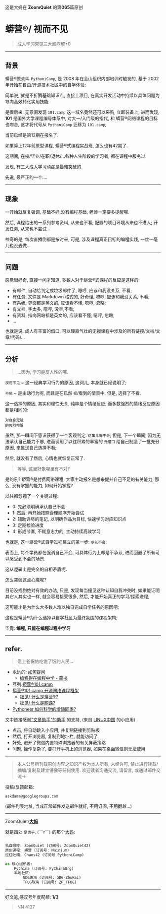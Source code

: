 这是大妈在 **ZoomQuiet** 的第**065**篇原创

# 蟒营®/ 视而不见
> 成人学习常见三大顽症解+0

-------------
## 背景

蟒营®原先叫 `PythoniCamp`,
是 2008 年在金山组织内部培训时触发的,
基于 2002 年开始在自由/开源技术社区中的自学体验;

简单说, 就是不折腾基础知识点, 
直接上项目, 在真实开发活动中持续以具体问题为导向高效转化实用技能.

是很后来, 无意间发现 `101.camp` 这一域名竟然还可以采购, 立即装备上;
进而发现, **101** 是国外大学课程编号体系中, 对大一/入门级的指代,
和 蟒营®网络课程的目标也吻合, 
这才将代号从  `PythoniCamp` 迁移为 `101.camp`;

当前已经是第12期在报名了.

如果算上12年前原型课程, 
蟒营®式编程实战班, 怎么也有42期了.

这期间, 在校/毕业/在职/退休/...各种人生阶段的学习者, 
都在课程中服务过.

发现, 有三大成人学习顽症是最难突破的.

先说, 最严正的一个:...

-------------
## 现象

一开始就反复强调, 基础不好,没有编程基础, 老师一定要多提醒哪.

然后, 课程给出的一系列参考资料, 从来也不看;
配置的项目环境从来也不进入;
开发任务, 从来也不尝试...

神奇的是, 每次直播倒都是按时来,
可是, 涉及课程真正目标的编程实践, 一丝一亳儿也没去做...


-------------
## 问题

感觉很好奇, 直接一问才知道, 多数人对于蟒营®式课程的反应是这样的:

- 有邮件, 自动给判定成垃圾邮件了, 嗯哼, 应该和我没关系, 不看;
- 有任务, 文件是 Markdown 格式的, 好奇怪, 嗯哼, 应该和我没关系, 不看;
- 有系统, 界面都是英文的, 应该看不懂, 嗯哼, 忽略;
- 有文档, 字太多, 嗯哼, 没空,不看;
- 有资料, 指向网站都是英文的, 应该看不懂, 嗯哼, 忽略;
- ...

也就是说, 成人有丰富的借口, 可以理直气壮的无视课程中涉及的所有链接/文档/文章/代码/...

-------------
## 分析
> ...因为, 学习是反人性的哪.


`视而不见` ~ 这一经典学习行为的原因,
这词儿, 本身就已经说明了;

`不见` ~ 是主动行为呢, 而且是在已然 `视`/看到的情景中,
但是, 选择了不看.

这一选择的原因, 其实和理性无关, 纯粹是个情绪反应;
而多数强烈的情绪反应原因都是相同的:

    对自身无能
    的强烈愤恨

虽然, 那一瞬间下意识获得了一个客观判定: `这事儿俺不会`;
但是, 下一个瞬间, 因为无法承认自己能力不够,
进而调用了以往积累的丰富的 `元借口` 给自己制造了一批充分原因,
来推送自己选择不看;

然后, 就没有了然后, 心情也就恢复正常了.

> 等等, 这里好象哪里有不对?

是的吼? 蟒营®是付费网络课程,
大家主动报名是想来提升自己不足的有关能力;
那么, 没有掌握的能力, 如何开始掌握?

以往都忽视了一个关键过程:

- 0: 先必须明确承认自己不会
- 1: 然后, 再开始按照合理顺序开始尝试
- 2: 辅助详尽的笔记, 以明确作品为目标, 快速学习对应知识点
- 3: 定期检验进度
- 4: 形成节奏, 不耗意志力的, 主动持续高效学习

也就是, 这一蟒营®式自学过程建立的第一步: `承认不会`;

表面上, 每个学员都在强调自己不会, 可具体行为上却是不承认, 
进而回避了所有可以感受到不会的场景.

这从逻辑上是完全的自相矛盾呢.

怎么突破这点心魔呢?

目前没找到绝对有效的办法,
只是, 发现每当撞见这种认知自我冲突时, 如果能证明其它人其实也一样,
就会容易接受很多,
然后, 才能开始真正的学习/探索进程;

这可能才是为什么大多数人难以独自完成自学任务的原因吧;

这也是蟒营®为什么选择以自学社区为最终氛围的课程架构;


毕竟: **编程, 只能在编程过程中学习**


-------------
## refer.
> 愿上苍保佑吃饱了饭的人民...

- 永远的: [如何提问](https://gitlab.com/101camp/2py/tasks/wikis/HandBooks/Hb4Ask)
    + [编程得在编程中学 - 简书](https://www.jianshu.com/p/7314179ac730)
- 豆列:[蟒营®101.camp](https://www.douban.com/doulist/119293075/)
- [蟒营®101.camp 开源网络课程框架](https://doc.101.camp/)
    + [拙见/ 什么是蟒营®?](https://mp.weixin.qq.com/s/8hG366zSBNVWAcHA_zEAYA)
    + [拙见/ 什么是网课?](https://mp.weixin.qq.com/s/X3t3FtBGeZuZ76DRxoW9fA)
- [Pythoneer 如何科学的增殖同类?](https://blog.101.camp/nc/181012-preNC-pythoneer-growthup/)



文中链接感谢["文章助手"的助手](https://linux.cn/static/tools/a.html) 的支持,
(来自 [LINUX中国]((https://linux.cn/article-11850-1.html)) 的小应用)

- 点击, 将自动跳入小应用, 并复制链接到剪贴板
- 然后, 打开浏览器, 复制到地址栏, 就能访问了
- 好处, 避开了微信内置特殊浏览器的有关屏蔽策略
- 问题, 操作复杂了, 要打开手机上的浏览器, 如果在桌面微信则无法使用


-------------
> 本人公号所刊载原创内容之知识产权为本人所有,
> 未经许可, 禁止进行转载/摘编/复制及建立镜像等任何使用.
> 欢迎读者沟通交流, 请留言, 或通过邮件交流->

投稿/反馈邮箱:

    askdama@googlegroups.com


(邮件列表地址, 
当成正常邮件发送邮件就好, 不用订阅, 不用翻越...)

-------------

ZoomQuiet/**[大妈](https://mp.weixin.qq.com/s/N5TuRRbF485D4Q90XdDA7g)**

就是四处 `是也乎,(￣▽￣)` 的那个[大妈](https://mp.weixin.qq.com/s/N5TuRRbF485D4Q90XdDA7g):


```python

私自嗯哼: ZoomQuiet (订阅号: ZoomQuiet42)
原创课程: 蟒营 (订阅号: Mainium)
过往吐糟: Chaos42 (订阅号 PythoniCamp)

as 核心组织者:
    PyChina (订阅号: PyChinaOrg)
    本地社区: 
        GDG珠海 (订阅号: GDG-ZhuHai)
        TFUG珠海 (订阅号: ZH_TFUG)
```

-------------
好文笔,感叹号年度配额: **1/3**

> NN 4137



